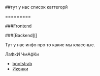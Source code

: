 ##тут у нас список каттегорй

=========

###[Frontend](#frontend)


###[Backend][]

Тут у нас инфо про то какие мы классные.


ЛаФкИ ЧмАфКи

<a id="frontend"></a>
 * [bootstrab](./frontend/bootstrap.md)
 * [Иконки](./frontend/icons.md)
